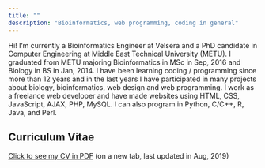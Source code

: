 ```yaml
---
title: ""
description: "Bioinformatics, web programming, coding in general"
---
```


Hi! I’m currently a Bioinformatics Engineer at Velsera and a PhD candidate in Computer Engineering at Middle East Technical University (METU). I graduated from METU majoring Bioinformatics in MSc in Sep, 2016 and Biology in BS in Jan, 2014. I have been learning coding / programming since more than 12 years and in the last years I have participated in many projects about biology, bioinformatics, web design and web programming. I work as a freelance web developer and have made websites using HTML, CSS, JavaScript, AJAX, PHP, MySQL. I can also program in Python, C/C++, R, Java, and Perl.

## Curriculum Vitae

[Click to see my CV in PDF](/public/Gungor-Budak-CV.pdf) (on a new tab, last updated in Aug, 2019)

